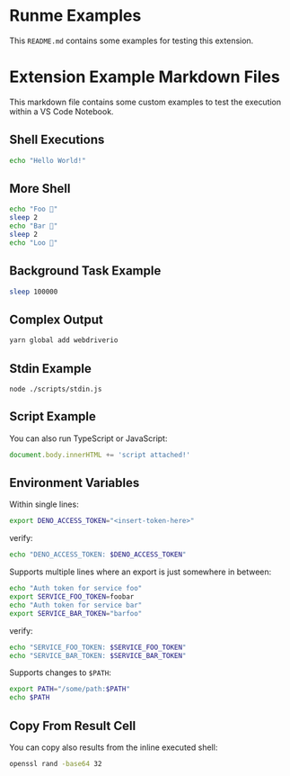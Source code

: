 Runme Examples
==============

This `README.md` contains some examples for testing this extension.

# Extension Example Markdown Files

This markdown file contains some custom examples to test the execution within a VS Code Notebook.

## Shell Executions

```sh
echo "Hello World!"
```
## More Shell

```sh { interactive=false }
echo "Foo 👀"
sleep 2
echo "Bar 🕺"
sleep 2
echo "Loo 🚀"
```

## Background Task Example

```sh { background=true }
sleep 100000
```

## Complex Output

```sh
yarn global add webdriverio
```

## Stdin Example

```
node ./scripts/stdin.js
```

## Script Example

You can also run TypeScript or JavaScript:

```js
document.body.innerHTML += 'script attached!'
```

## Environment Variables

Within single lines:

```sh
export DENO_ACCESS_TOKEN="<insert-token-here>"
```

verify:

```sh { interactive=false }
echo "DENO_ACCESS_TOKEN: $DENO_ACCESS_TOKEN"
```

Supports multiple lines where an export is just somewhere in between:

```sh
echo "Auth token for service foo"
export SERVICE_FOO_TOKEN=foobar
echo "Auth token for service bar"
export SERVICE_BAR_TOKEN="barfoo"
```

verify:

```sh { interactive=false }
echo "SERVICE_FOO_TOKEN: $SERVICE_FOO_TOKEN"
echo "SERVICE_BAR_TOKEN: $SERVICE_BAR_TOKEN"
```

Supports changes to `$PATH`:

```sh { interactive=false }
export PATH="/some/path:$PATH"
echo $PATH
```

## Copy From Result Cell

You can copy also results from the inline executed shell:

```sh { interactive=false }
openssl rand -base64 32
```
